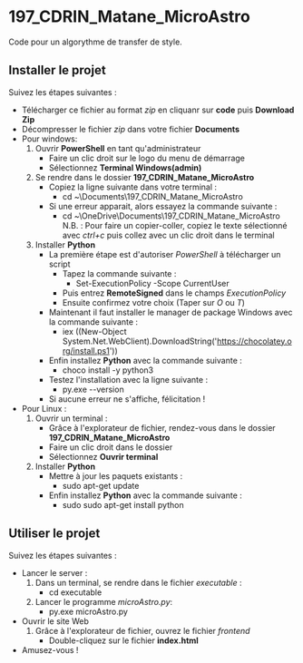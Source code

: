 # 197_CDRIN_Matane_MicroAstro

Code pour un algorythme de transfer de style.

## Installer le projet 
Suivez les étapes suivantes :

- Télécharger ce fichier au format *zip* en cliquanr sur **code** puis **Download Zip**
- Décompresser le fichier *zip* dans votre fichier **Documents**
- Pour windows:
    1. Ouvrir **PowerShell** en tant qu'administrateur
        - Faire un clic droit sur le logo du menu de démarrage
        - Sélectionnez **Terminal Windows(admin)**
    2. Se rendre dans le dossier **197_CDRIN_Matane_MicroAstro**
        - Copiez la ligne suivante dans votre terminal :
            - cd ~\Documents\197_CDRIN_Matane_MicroAstro
        - Si une erreur apparait, alors essayez la commande suivante :
            - cd ~\OneDrive\Documents\197_CDRIN_Matane_MicroAstro
        N.B. : Pour faire un copier-coller, copiez le texte sélectionné avec *ctrl+c* puis collez avec un clic droit dans le terminal
    3. Installer **Python**
        - La première étape est d'autoriser *PowerShell* à télécharger un script 
            - Tapez la commande suivante :
                - Set-ExecutionPolicy -Scope CurrentUser
            - Puis entrez **RemoteSigned** dans le champs *ExecutionPolicy*
            - Ensuite confirmez votre choix (Taper sur *O* ou *T*)
        - Maintenant il faut installer le manager de package Windows avec la commande suivante :
            - iex ((New-Object System.Net.WebClient).DownloadString('https://chocolatey.org/install.ps1'))
        - Enfin installez **Python** avec la commande suivante :
            - choco install -y python3
        - Testez l'installation avec la ligne suivante :
            - py.exe --version
        - Si aucune erreur ne s'affiche, félicitation ! 
- Pour Linux : 
    1. Ouvrir un terminal :
        - Grâce à l'explorateur de fichier, rendez-vous dans le dossier **197_CDRIN_Matane_MicroAstro**
        - Faire un clic droit dans le dossier
        - Sélectionnez **Ouvrir terminal**
    2. Installer **Python**
        - Mettre à jour les paquets existants :
            - sudo apt-get update
        - Enfin installez **Python** avec la commande suivante :
            - sudo sudo apt-get install python

## Utiliser le projet
Suivez les étapes suivantes :
- Lancer le server :
    1. Dans un terminal, se rendre dans le fichier *executable* :
        - cd executable
    2. Lancer le programme *microAstro.py*:
        - py.exe microAstro.py
- Ouvrir le site Web
    1. Grâce à l'explorateur de fichier, ouvrez le fichier *frontend*
        - Double-cliquez sur le fichier **index.html**
- Amusez-vous !
